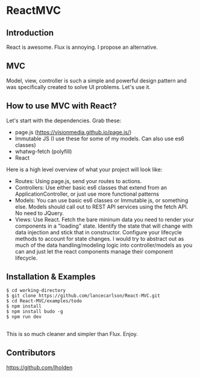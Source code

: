 # ReactMVC

## Introduction

React is awesome. Flux is annoying. I propose an alternative.

## MVC

Model, view, controller is such a simple and powerful design pattern and was specifically created to solve UI problems. Let's use it.

## How to use MVC with React?

Let's start with the dependencies. Grab these:

* page.js (https://visionmedia.github.io/page.js/) 
* Immutable JS (I use these for some of my models. Can also use es6 classes)
* whatwg-fetch (polyfill)
* React

Here is a high level overview of what your project will look like:

- Routes: Using page.js, send your routes to actions.
- Controllers: Use either basic es6 classes that extend from an ApplicationController, or just use more functional patterns
- Models: You can use basic es6 classes or Immutable js, or something else. Models should call out to REST API services using the fetch API. No need to JQuery.
- Views: Use React. Fetch the bare mininum data you need to render your components in a "loading" state. Identify the state that will change with data injection and stick that in constructor. Configure your lifecycle methods to account for state changes. I would try to abstract out as much of the data handling/modeling logic into controller/models as you can and just let the react components manage their component lifecycle.

## Installation & Examples

```
$ cd working-directory
$ git clone https://github.com/lancecarlson/React-MVC.git
$ cd React-MVC/examples/todo
$ npm install
$ npm install budo -g
$ npm run dev
```

## <FINE />

This is so much cleaner and simpler than Flux. Enjoy.

## Contributors

https://github.com/lholden
